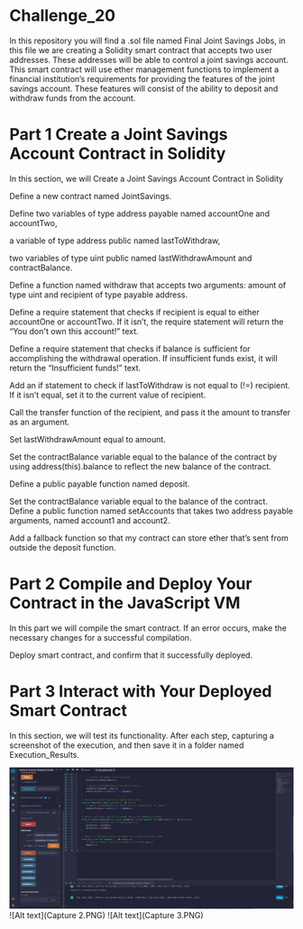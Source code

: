 # Challenge_20
In this repository you will find a .sol file named Final Joint Savings Jobs, in this file we are creating a Solidity smart contract that accepts two user addresses. These addresses will be able to control a joint savings account. This smart contract will use ether management functions to implement a financial institution’s requirements for providing the features of the joint savings account. These features will consist of the ability to deposit and withdraw funds from the account.

# Part 1 Create a Joint Savings Account Contract in Solidity
In this section, we will Create a Joint Savings Account Contract in Solidity

Define a new contract named JointSavings.

Define two variables of type address payable named accountOne and accountTwo,

a variable of type address public named lastToWithdraw,

two variables of type uint public named lastWithdrawAmount and contractBalance.

Define a function named withdraw that accepts two arguments: amount of type uint and recipient of type payable address.

Define a require statement that checks if recipient is equal to either accountOne or accountTwo. If it isn’t, the require statement will return the “You don't own this account!” text.

Define a require statement that checks if balance is sufficient for accomplishing the withdrawal operation. If insufficient funds exist, it will return the “Insufficient funds!” text.

Add an if statement to check if lastToWithdraw is not equal to (!=) recipient. If it isn’t equal, set it to the current value of recipient.

Call the transfer function of the recipient, and pass it the amount to transfer as an argument.

Set lastWithdrawAmount equal to amount.

Set the contractBalance variable equal to the balance of the contract by using address(this).balance to reflect the new balance of the contract.

Define a public payable function named deposit. 

Set the contractBalance variable equal to the balance of the contract.
Define a public function named setAccounts that takes two address payable arguments, named account1 and account2.

Add a fallback function so that my contract can store ether that’s sent from outside the deposit function.

# Part 2 Compile and Deploy Your Contract in the JavaScript VM
In this part we will compile the smart contract. If an error occurs, make the necessary changes for a successful compilation.

Deploy smart contract, and confirm that it successfully deployed.

# Part 3 Interact with Your Deployed Smart Contract
In this section, we will test its functionality. After each step, capturing a screenshot of the execution, and then save it in a folder named Execution_Results. 

![Alt text](Capture1.PNG)
![Alt text](Capture 2.PNG)
![Alt text](Capture 3.PNG)

